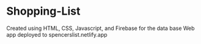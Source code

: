 # Shopping-List
Created using HTML, CSS, Javascript, and Firebase for the data base
Web app deployed to spencerslist.netlify.app
